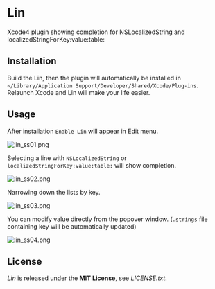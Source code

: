 # Lin
Xcode4 plugin showing completion for NSLocalizedString and localizedStringForKey:value:table:


## Installation
Build the Lin, then the plugin will automatically be installed in `~/Library/Application Support/Developer/Shared/Xcode/Plug-ins`.  
Relaunch Xcode and Lin will make your life easier.


## Usage
After installation `Enable Lin` will appear in Edit menu.  

![lin_ss01.png](http://adotout.sakura.ne.jp/github/Lin/lin_ss01.png)

Selecting a line with `NSLocalizedString` or `localizedStringForKey:value:table:` will show completion.  

![lin_ss02.png](http://adotout.sakura.ne.jp/github/Lin/lin_ss02.png)

Narrowing down the lists by key.  

![lin_ss03.png](http://adotout.sakura.ne.jp/github/Lin/lin_ss03.png)

You can modify value directly from the popover window. (`.strings` file containing key will be automatically updated) 

![lin_ss04.png](http://adotout.sakura.ne.jp/github/Lin/lin_ss04.png)

## License
*Lin* is released under the **MIT License**, see *LICENSE.txt*.
